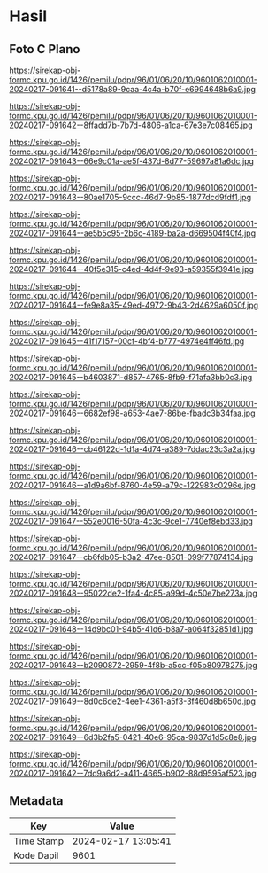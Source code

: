 # Hasil

## Foto C Plano

https://sirekap-obj-formc.kpu.go.id/1426/pemilu/pdpr/96/01/06/20/10/9601062010001-20240217-091641--d5178a89-9caa-4c4a-b70f-e6994648b6a9.jpg

https://sirekap-obj-formc.kpu.go.id/1426/pemilu/pdpr/96/01/06/20/10/9601062010001-20240217-091642--8ffadd7b-7b7d-4806-a1ca-67e3e7c08465.jpg

https://sirekap-obj-formc.kpu.go.id/1426/pemilu/pdpr/96/01/06/20/10/9601062010001-20240217-091643--66e9c01a-ae5f-437d-8d77-59697a81a6dc.jpg

https://sirekap-obj-formc.kpu.go.id/1426/pemilu/pdpr/96/01/06/20/10/9601062010001-20240217-091643--80ae1705-9ccc-46d7-9b85-1877dcd9fdf1.jpg

https://sirekap-obj-formc.kpu.go.id/1426/pemilu/pdpr/96/01/06/20/10/9601062010001-20240217-091644--ae5b5c95-2b6c-4189-ba2a-d669504f40f4.jpg

https://sirekap-obj-formc.kpu.go.id/1426/pemilu/pdpr/96/01/06/20/10/9601062010001-20240217-091644--40f5e315-c4ed-4d4f-9e93-a59355f3941e.jpg

https://sirekap-obj-formc.kpu.go.id/1426/pemilu/pdpr/96/01/06/20/10/9601062010001-20240217-091644--fe9e8a35-49ed-4972-9b43-2d4629a6050f.jpg

https://sirekap-obj-formc.kpu.go.id/1426/pemilu/pdpr/96/01/06/20/10/9601062010001-20240217-091645--41f17157-00cf-4bf4-b777-4974e4ff46fd.jpg

https://sirekap-obj-formc.kpu.go.id/1426/pemilu/pdpr/96/01/06/20/10/9601062010001-20240217-091645--b4603871-d857-4765-8fb9-f71afa3bb0c3.jpg

https://sirekap-obj-formc.kpu.go.id/1426/pemilu/pdpr/96/01/06/20/10/9601062010001-20240217-091646--6682ef98-a653-4ae7-86be-fbadc3b34faa.jpg

https://sirekap-obj-formc.kpu.go.id/1426/pemilu/pdpr/96/01/06/20/10/9601062010001-20240217-091646--cb46122d-1d1a-4d74-a389-7ddac23c3a2a.jpg

https://sirekap-obj-formc.kpu.go.id/1426/pemilu/pdpr/96/01/06/20/10/9601062010001-20240217-091646--a1d9a6bf-8760-4e59-a79c-122983c0296e.jpg

https://sirekap-obj-formc.kpu.go.id/1426/pemilu/pdpr/96/01/06/20/10/9601062010001-20240217-091647--552e0016-50fa-4c3c-9ce1-7740ef8ebd33.jpg

https://sirekap-obj-formc.kpu.go.id/1426/pemilu/pdpr/96/01/06/20/10/9601062010001-20240217-091647--cb6fdb05-b3a2-47ee-8501-099f77874134.jpg

https://sirekap-obj-formc.kpu.go.id/1426/pemilu/pdpr/96/01/06/20/10/9601062010001-20240217-091648--95022de2-1fa4-4c85-a99d-4c50e7be273a.jpg

https://sirekap-obj-formc.kpu.go.id/1426/pemilu/pdpr/96/01/06/20/10/9601062010001-20240217-091648--14d9bc01-94b5-41d6-b8a7-a064f32851d1.jpg

https://sirekap-obj-formc.kpu.go.id/1426/pemilu/pdpr/96/01/06/20/10/9601062010001-20240217-091648--b2090872-2959-4f8b-a5cc-f05b80978275.jpg

https://sirekap-obj-formc.kpu.go.id/1426/pemilu/pdpr/96/01/06/20/10/9601062010001-20240217-091649--8d0c6de2-4ee1-4361-a5f3-3f460d8b650d.jpg

https://sirekap-obj-formc.kpu.go.id/1426/pemilu/pdpr/96/01/06/20/10/9601062010001-20240217-091649--6d3b2fa5-0421-40e6-95ca-9837d1d5c8e8.jpg

https://sirekap-obj-formc.kpu.go.id/1426/pemilu/pdpr/96/01/06/20/10/9601062010001-20240217-091642--7dd9a6d2-a411-4665-b902-88d9595af523.jpg


## Metadata

| Key        | Value               |
| ---------- | ------------------- |
| Time Stamp | 2024-02-17 13:05:41 |
| Kode Dapil | 9601                |



